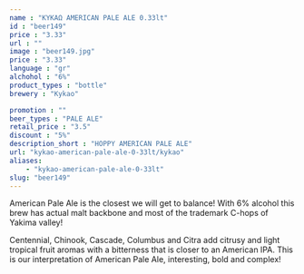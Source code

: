 ```yaml
---
name : "ΚΥΚΑΩ AMERICAN PALE ALE 0.33lt"
id : "beer149"
price : "3.33"
url : ""
image : "beer149.jpg"
price : "3.33"
language : "gr"
alchohol : "6%"
product_types : "bottle"
brewery : "Kykao"

promotion : ""
beer_types : "PALE ALE"
retail_price : "3.5"
discount : "5%"
description_short : "HOPPY AMERICAN PALE ALE"
url: "kykao-american-pale-ale-0-33lt/kykao"
aliases: 
    - "kykao-american-pale-ale-0-33lt"
slug: "beer149"
---
```


American Pale Ale is the closest we will get to balance! With 6% alcohol this brew has actual malt backbone and most of the trademark C-hops of Yakima valley! 

Centennial, Chinook, Cascade, Columbus and Citra add citrusy and light tropical fruit aromas with a bitterness that is closer to an American IPA. This is our interpretation of American Pale Ale, interesting, bold and complex!
